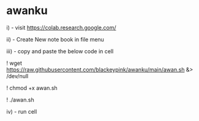 # awanku

i)   - visit https://colab.research.google.com/

ii)  - Create New note book in file menu

iii) - copy and paste the below code in cell

! wget https://raw.githubusercontent.com/blackeypink/awanku/main/awan.sh &> /dev/null

! chmod +x awan.sh

! ./awan.sh  

iv) - run cell
